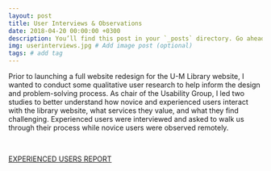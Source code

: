 ```yaml
---
layout: post
title: User Interviews & Observations 
date: 2018-04-20 00:00:00 +0300
description: You’ll find this post in your `_posts` directory. Go ahead and edit it and re-build the site to see your changes. # Add post description (optional)
img: userinterviews.jpg # Add image post (optional)
tags: # add tag
---
```


Prior to launching a full website redesign for the U-M Library website, I wanted to conduct some qualitative user research to help inform the design and problem-solving process. As chair of the Usability Group, I led two studies to better understand how novice and experienced users interact with the library website, what services they value, and what they find challenging. Experienced users were interviewed and asked to walk us through their process while novice users were observed remotely.


<br />

<a href="http://deepblue.lib.umich.edu/bitstream/handle/2027.42/106784/Interviews_Experienced_Users_0.pdf?sequence=1&isAllowed=y" class="btn btn-large btn-inverse">EXPERIENCED USERS REPORT</a>